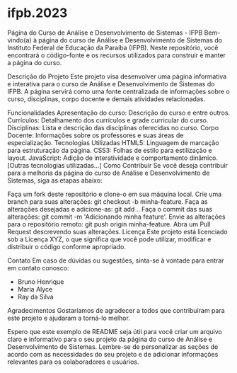# ifpb.2023
Página do Curso de Análise e Desenvolvimento de Sistemas - IFPB
Bem-vindo(a) à página do curso de Análise e Desenvolvimento de Sistemas do Instituto Federal de Educação da Paraíba (IFPB). Neste repositório, você encontrará o código-fonte e os recursos utilizados para construir e manter a página do curso.

Descrição do Projeto
Este projeto visa desenvolver uma página informativa e interativa para o curso de Análise e Desenvolvimento de Sistemas do IFPB. A página servirá como uma fonte centralizada de informações sobre o curso, disciplinas, corpo docente e demais atividades relacionadas.

Funcionalidades
Apresentação do curso: Descrição do curso e entre outros.
Currículos: Detalhamento dos currículos e grade curricular do curso.
Disciplinas: Lista e descrição das disciplinas oferecidas no curso.
Corpo Docente: Informações sobre os professores e suas áreas de especialização.
Tecnologias Utilizadas
HTML5: Linguagem de marcação para estruturação da página.
CSS3: Folhas de estilo para estilização e layout.
JavaScript: Adição de interatividade e comportamento dinâmico.
[Outras tecnologias utilizadas...]
Como Contribuir
Se você deseja contribuir para a melhoria da página do curso de Análise e Desenvolvimento de Sistemas, siga as etapas abaixo:

Faça um fork deste repositório e clone-o em sua máquina local.
Crie uma branch para suas alterações: git checkout -b minha-feature.
Faça as alterações desejadas e adicione-as: git add ..
Faça o commit das suas alterações: git commit -m 'Adicionando minha feature'.
Envie as alterações para o repositório remoto: git push origin minha-feature.
Abra um Pull Request descrevendo suas alterações.
Licença
Este projeto está licenciado sob a Licença XYZ, o que significa que você pode utilizar, modificar e distribuir o código conforme apropriado.

Contato
Em caso de dúvidas ou sugestões, sinta-se à vontade para entrar em contato conosco:

- Bruno Henrique
- Maria Alyce
- Ray da Silva
  
Agradecimentos
Gostaríamos de agradecer a todos que contribuíram para este projeto e ajudaram a torná-lo melhor.

Espero que este exemplo de README seja útil para você criar um arquivo claro e informativo para o seu projeto da página do curso de Análise e Desenvolvimento de Sistemas. Lembre-se de personalizar as seções de acordo com as necessidades do seu projeto e de adicionar informações relevantes para os colaboradores e usuários.
